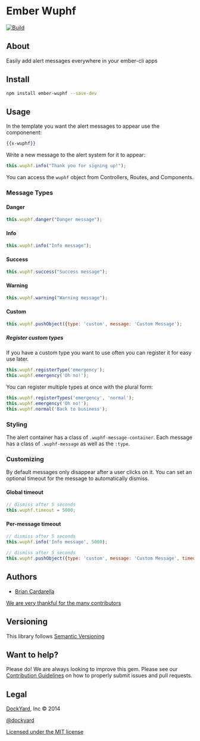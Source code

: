 # Ember Wuphf

[![Build](https://travis-ci.org/dockyard/ember-wuphf.svg?branch=master)](https://travis-ci.org/dockyard/ember-wuphf)

## About ##

Easily add alert messages everywhere in your ember-cli apps

## Install ##

```bash
npm install ember-wuphf --save-dev
```

## Usage ##

In the template you want the alert messages to appear use the
componenent:

```handlebars
{{x-wuphf}}
```

Write a new message to the alert system for it to appear:

```js
this.wuphf.info("Thank you for signing up!");
```

You can access the `wuphf` object from Controllers, Routes, and
Components.

### Message Types ###

#### Danger ####

```js
this.wuphf.danger("Danger message");
```

#### Info ####

```js
this.wuphf.info("Info message");
```

#### Success ####

```js
this.wuphf.success("Success message");
```

#### Warning ####

```js
this.wuphf.warning("Warning message");
```

#### Custom ####

```js
this.wuphf.pushObject({type: 'custom', message: 'Custom Message');
```

##### Register custom types #####

If you have a custom type you want to use often you can register it for
easy use later.

```js
this.wuphf.registerType('emergency');
this.wuphf.emergency('Oh no!');
```

You can register multiple types at once with the plural form:

```js
this.wuphf.registerTypes('emergency', 'normal');
this.wuphf.emergency('Oh no!');
this.wuphf.normal('Back to business');
```

### Styling ###

The alert container has a class of `.wuphf-message-container`. Each
message has a class of `.wuphf-message` as well as the `:type`.

### Customizing ###

By default messages only disappear after a user clicks on it. You can
set an optional timeout for the message to automatically dismiss.


#### Global timeout ####

```js
// dismiss after 5 seconds
this.wuphf.timeout = 5000;
```

#### Per-message timeout ####

```js
// dismiss after 5 seconds
this.wuphf.info('Info message', 5000);
```

```js
// dismiss after 5 seconds
this.wuphf.pushObject({type: 'custom', message: 'Custom Message', timeout: 5000});
```

## Authors ##

* [Brian Cardarella](http://twitter.com/bcardarella)

[We are very thankful for the many contributors](https://github.com/dockyard/ember-wuphf/graphs/contributors)

## Versioning ##

This library follows [Semantic Versioning](http://semver.org)

## Want to help? ##

Please do! We are always looking to improve this gem. Please see our
[Contribution Guidelines](https://github.com/dockyard/ember-wuphf/blob/master/CONTRIBUTING.md)
on how to properly submit issues and pull requests.

## Legal ##

[DockYard](http://dockyard.com), Inc &copy; 2014

[@dockyard](http://twitter.com/dockyard)

[Licensed under the MIT license](http://www.opensource.org/licenses/mit-license.php)
